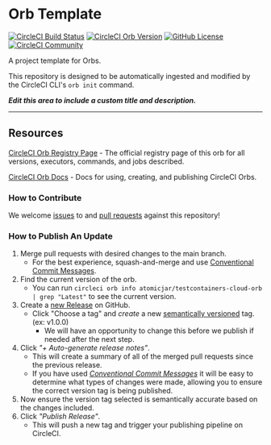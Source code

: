 # Orb Template


[![CircleCI Build Status](https://circleci.com/gh/AtomicJar/testcontainers-cloud-orb.svg?style=shield "CircleCI Build Status")](https://circleci.com/gh/AtomicJar/testcontainers-cloud-orb) [![CircleCI Orb Version](https://badges.circleci.com/orbs/atomicjar/testcontainers-cloud-orb.svg)](https://circleci.com/orbs/registry/orb/atomicjar/testcontainers-cloud-orb) [![GitHub License](https://img.shields.io/badge/license-MIT-lightgrey.svg)](https://raw.githubusercontent.com/AtomicJar/testcontainers-cloud-orb/master/LICENSE) [![CircleCI Community](https://img.shields.io/badge/community-CircleCI%20Discuss-343434.svg)](https://discuss.circleci.com/c/ecosystem/orbs)



A project template for Orbs.

This repository is designed to be automatically ingested and modified by the CircleCI CLI's `orb init` command.

_**Edit this area to include a custom title and description.**_

---

## Resources

[CircleCI Orb Registry Page](https://circleci.com/orbs/registry/orb/atomicjar/testcontainers-cloud-orb) - The official registry page of this orb for all versions, executors, commands, and jobs described.

[CircleCI Orb Docs](https://circleci.com/docs/2.0/orb-intro/#section=configuration) - Docs for using, creating, and publishing CircleCI Orbs.

### How to Contribute

We welcome [issues](https://github.com/AtomicJar/testcontainers-cloud-orb/issues) to and [pull requests](https://github.com/AtomicJar/testcontainers-cloud-orb/pulls) against this repository!

### How to Publish An Update
1. Merge pull requests with desired changes to the main branch.
    - For the best experience, squash-and-merge and use [Conventional Commit Messages](https://conventionalcommits.org/).
2. Find the current version of the orb.
    - You can run `circleci orb info atomicjar/testcontainers-cloud-orb | grep "Latest"` to see the current version.
3. Create a [new Release](https://github.com/AtomicJar/testcontainers-cloud-orb/releases/new) on GitHub.
    - Click "Choose a tag" and _create_ a new [semantically versioned](http://semver.org/) tag. (ex: v1.0.0)
      - We will have an opportunity to change this before we publish if needed after the next step.
4.  Click _"+ Auto-generate release notes"_.
    - This will create a summary of all of the merged pull requests since the previous release.
    - If you have used _[Conventional Commit Messages](https://conventionalcommits.org/)_ it will be easy to determine what types of changes were made, allowing you to ensure the correct version tag is being published.
5. Now ensure the version tag selected is semantically accurate based on the changes included.
6. Click _"Publish Release"_.
    - This will push a new tag and trigger your publishing pipeline on CircleCI.